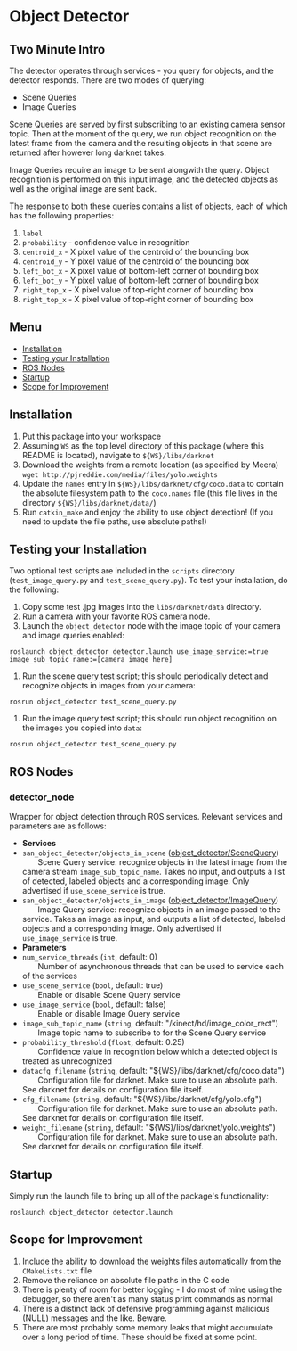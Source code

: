 # Object Detector

## Two Minute Intro

The detector operates through services - you query for objects, and the detector responds. There are two modes of querying:

- Scene Queries
- Image Queries

Scene Queries are served by first subscribing to an existing camera sensor topic. Then at the moment of the query, we run object recognition on the latest frame from the camera and the resulting objects in that scene are returned after however long darknet takes.

Image Queries require an image to be sent alongwith the query. Object recognition is performed on this input image, and the detected objects as well as the original image are sent back.

The response to both these queries contains a list of objects, each of which has the following properties:

1. `label`
1. `probability` - confidence value in recognition
1. `centroid_x` - X pixel value of the centroid of the bounding box
1. `centroid_y` - Y pixel value of the centroid of the bounding box
1. `left_bot_x` - X pixel value of bottom-left corner of bounding box
1. `left_bot_y` - Y pixel value of bottom-left corner of bounding box
1. `right_top_x` - X pixel value of top-right corner of bounding box
1. `right_top_x` - X pixel value of top-right corner of bounding box

## Menu
 * [Installation](#installation)
 * [Testing your Installation](#testing-your-installation)
 * [ROS Nodes](#ros-nodes)
 * [Startup](#startup)
 * [Scope for Improvement](#scope-for-improvement)

## Installation

1. Put this package into your workspace
1. Assuming `WS` as the top level directory of this package (where this README is located), navigate to `${WS}/libs/darknet`
1. Download the weights from a remote location (as specified by Meera) `wget http://pjreddie.com/media/files/yolo.weights`
1. Update the `names` entry in `${WS}/libs/darknet/cfg/coco.data` to contain the absolute filesystem path to the `coco.names` file (this file lives in the directory `${WS}/libs/darknet/data/`)
1. Run `catkin_make` and enjoy the ability to use object detection! (If you need to update the file paths, use absolute paths!)

## Testing your Installation

Two optional test scripts are included in the `scripts` directory (`test_image_query.py` and `test_scene_query.py`).  To test your installation, do the following:

1. Copy some test .jpg images into the `libs/darknet/data` directory.
1. Run a camera with your favorite ROS camera node.
1. Launch the `object_detector` node with the image topic of your camera and image queries enabled:  
 ```
 roslaunch object_detector detector.launch use_image_service:=true image_sub_topic_name:=[camera image here]
 ```
1. Run the scene query test script; this should periodically detect and recognize objects in images from your camera:  
 ```
 rosrun object_detector test_scene_query.py
 ```
1. Run the image query test script; this should run object recognition on the images you copied into `data`:  
 ```
 rosrun object_detector test_scene_query.py
 ```

## ROS Nodes

### detector_node
Wrapper for object detection through ROS services.  Relevant services and parameters are as follows:
 * **Services**
  * `san_object_detector/objects_in_scene` ([object_detector/SceneQuery](https://github.com/gt-rail-internal/SAN/blob/master/object_detector/srv/SceneQuery.srv))  
 &nbsp;&nbsp;&nbsp;&nbsp;&nbsp;&nbsp; Scene Query service: recognize objects in the latest image from the camera stream `image_sub_topic_name`.  Takes no input, and outputs a list of detected, labeled objects and a corresponding image.  Only advertised if `use_scene_service` is true.
  * `san_object_detector/objects_in_image` ([object_detector/ImageQuery](https://github.com/gt-rail-internal/SAN/blob/master/object_detector/srv/ImageQuery.srv))  
 &nbsp;&nbsp;&nbsp;&nbsp;&nbsp;&nbsp; Image Query service: recognize objects in an image passed to the service.  Takes an image as input, and outputs a list of detected, labeled objects and a corresponding image. Only advertised if `use_image_service` is true.
 * **Parameters**
  * `num_service_threads` (`int`, default: 0)  
 &nbsp;&nbsp;&nbsp;&nbsp;&nbsp;&nbsp; Number of asynchronous threads that can be used to service each of the services
  * `use_scene_service` (`bool`, default: true)  
 &nbsp;&nbsp;&nbsp;&nbsp;&nbsp;&nbsp; Enable or disable Scene Query service
  * `use_image_service` (`bool`, default: false)  
 &nbsp;&nbsp;&nbsp;&nbsp;&nbsp;&nbsp; Enable or disable Image Query service
  * `image_sub_topic_name` (`string`, default: "/kinect/hd/image_color_rect")  
 &nbsp;&nbsp;&nbsp;&nbsp;&nbsp;&nbsp; Image topic name to subscribe to for the Scene Query service
  * `probability_threshold` (`float`, default: 0.25)  
 &nbsp;&nbsp;&nbsp;&nbsp;&nbsp;&nbsp; Confidence value in recognition below which a detected object is treated as unrecognized
  * `datacfg_filename` (`string`, default: "${WS}/libs/darknet/cfg/coco.data")  
 &nbsp;&nbsp;&nbsp;&nbsp;&nbsp;&nbsp; Configuration file for darknet.  Make sure to use an absolute path.  See darknet for details on configuration file itself.
  * `cfg_filename` (`string`, default: "${WS}/libs/darknet/cfg/yolo.cfg")  
 &nbsp;&nbsp;&nbsp;&nbsp;&nbsp;&nbsp; Configuration file for darknet.  Make sure to use an absolute path.  See darknet for details on configuration file itself.
  * `weight_filename` (`string`, default: "${WS}/libs/darknet/yolo.weights")  
 &nbsp;&nbsp;&nbsp;&nbsp;&nbsp;&nbsp; Configuration file for darknet.  Make sure to use an absolute path.  See darknet for details on configuration file itself.

## Startup

Simply run the launch file to bring up all of the package's functionality:
```
roslaunch object_detector detector.launch
```

## Scope for Improvement

1. Include the ability to download the weights files automatically from the `CMakeLists.txt` file
1. Remove the reliance on absolute file paths in the C code
1. There is plenty of room for better logging - I do most of mine using the debugger, so there aren't as many status print commands as normal
1. There is a distinct lack of defensive programming against malicious (NULL) messages and the like. Beware.
1. There are most probably some memory leaks that might accumulate over a long period of time. These should be fixed at some point.
